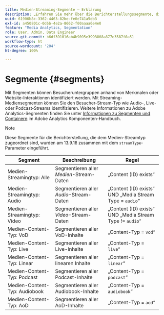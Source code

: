 ```yaml
---
title: Medien-Streaming-Segmente – Erklärung
description: „Erfahren Sie mehr über die Berichterstellungssegmente, die mit dem Medien-Stream-Typ verknüpft sind, einschließlich Segment, Beschreibung und Regel für den Medien-Stream-Typ.“
uuid: 61906b8c-3362-4463-82be-fe0e741a5eb3
exl-id: a450801c-0d6b-4e2a-8662-f00aaaa6e4e0
feature: "Media Analytics, Segmentation"
role: User, Admin, Data Engineer
source-git-commit: b6df391016ab4b9095e3993808a877e3587f0a51
workflow-type: ht
source-wordcount: '204'
ht-degree: 100%

---
```


# Segmente {#segments}

Mit Segmenten können Besucheruntergruppen anhand von Merkmalen oder Website-Interaktionen identifiziert werden. Mit Streaming-Mediensegmenten können Sie den Besucher-Stream-Typ wie Audio-, Live- oder Podcast-Streams identifizieren. Weitere Informationen zu Adobe Analytics-Segmenten finden Sie unter [Informationen zu Segmenten und Containern](https://experienceleague.adobe.com/docs/analytics/components/segmentation/seg-overview.html?lang=de) im Adobe Analytics Komponenten-Handbuch.

>[!NOTE]
>
>Diese Segmente für die Berichterstellung, die dem Medien-Streamtyp zugeordnet sind, wurden am 13.9.18 zusammen mit dem `streamType`-Parameter eingeführt.

| Segment | Beschreibung | Regel |
|---|---|---|
| Medien-Streamingtyp: Alle | Segmentieren aller *Medien*-Stream-Daten | „Content (ID) exists“ |
| Medien-Streamingtyp: Audio | Segmentieren aller *Audio*-Stream-Daten | „Content (ID) exists“ UND „Media Stream Type = `audio`“ |
| Medien-Streamingtyp: Video | Segmentieren aller *Video*-Stream-Daten | „Content (ID) exists“ UND „Media Stream Type != `audio`“ |
| Medien-Content-Typ: VoD | Segmentieren aller VoD-Inhalte | „Content-Typ = `vod`“ |
| Medien-Content-Typ: Live | Segmentieren aller Live-Inhalte | „Content-Typ = `live`“ |
| Medien-Content-Typ: Linear | Segmentieren aller linearen Inhalte | „Content-Typ = `linear`“ |
| Medien-Content-Typ: Podcast | Segmentieren aller Podcast-Inhalte | „Content-Typ = `podcast`“ |
| Medien-Content-Typ: Audiobook | Segmentieren aller Audiobook-Inhalte | „Content-Typ = `audiobook`“ |
| Medien-Content-Typ: AoD | Segmentieren aller AoD-Inhalte | „Content-Typ = `aod`“ |
